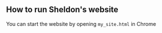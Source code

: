 How to run Sheldon's website
--------------
You can start the website by opening `my_site.html` in Chrome
